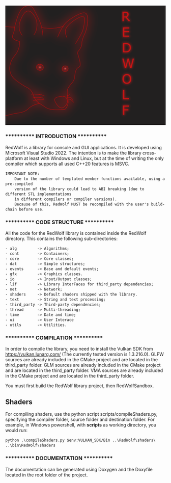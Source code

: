 ![alt text](logo/RedWolf.png?raw=true)

### ********** INTRODUCTION **********

RedWolf is a library for console and GUI applications.
It is developed using Microsoft Visual Studio 2022. The intention is to make the library cross-platform at least with Windows and Linux, 
but at the time of writing the only compiler which supports all used C++20 features is MSVC.

    IMPORTANT NOTE:
        Due to the number of templated member functions available, using a pre-compiled  
        version of the library could lead to ABI breaking (due to different STL implementations  
        in different compilers or compiler versions).
        Because of this, RedWolf MUST be recompiled with the user's build-chain before use.

### ********** CODE STRUCTURE **********
All the code for the RedWolf library is contained inside the RedWolf directory.
This contains the following sub-directories:
    
    - alg         -> Algorithms;
    - cont        -> Containers;
    - core        -> Core classes;
    - dat         -> Simple structures;
    - events      -> Base and default events;
    - gfx         -> Graphics classes.
    - io          -> Input/Output classes;
    - lif         -> Library InterFaces for third_party dependencies;
    - net         -> Network;
    - shaders     -> Default shaders shipped with the library.
    - text        -> String and text processing;
    - third_party -> Third-party dependencies;
    - thread      -> Multi-threading;
    - time        -> Date and time;
    - ui          -> User Interace
    - utils       -> Utilities.

### ********** COMPILATION **********

In order to compile the library, you need to install the Vulkan SDK from https://vulkan.lunarg.com/ (The currently tested version is 1.3.216.0).
GLFW sources are already included in the CMake project and are located in the third_party folder.
GLM sources are already included in the CMake project and are located in the third_party folder.
VMA sources are already included in the CMake project and are located in the third_party folder.

You must first build the RedWolf library project, then RedWolfSandbox.

## Shaders
For compiling shaders, use the python script scripts/compileShaders.py, specifying the compiler folder, source folder and destination folder.
For example, in Windows powershell, with **scripts** as working directory, you would run:

    python .\compileShaders.py $env:VULKAN_SDK/Bin ..\RedWolf\shaders\ ..\bin\RedWolf\shaders

### ********** DOCUMENTATION **********

The documentation can be generated using Doxygen and the Doxyfile located in the root folder of the project.
